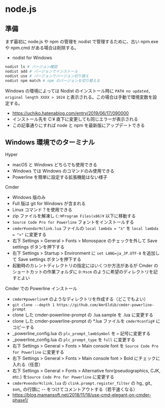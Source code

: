 # node.js

## 準備

まず最初に node.js や npm の管理を nodist で管理するために、古い npm.exe や npm.cmd がある場合は削除する。

- nodist for Windows

```bash
nodist ls # バージョン確認
nodist add # バージョンでインストール
nodist use # バージョンでバージョン切り替え
nodist npm match # npm のバージョンを切り替える
```

Windows の環境によっては Nodist のインストール時に `PATH no updated, original length XXXX > 1024` と表示される。この場合は手動で環境変数を設定する。

- <https://uchiko.hatenablog.com/entry/2019/06/17/090000>
- インストール先を C:¥ 直下に変更しても同じエラーが表示される
- この記事通りにすれば node と npm を最新版にアップデートできる

## Windows 環境でのターミナル

Hyper

- macOS と Windows どちらでも使用できる
- Windows では Windows のコマンドのみ使用できる
- Powerline を簡単に設定する拡張機能はない様子

Cmder

- Windows 版のみ
- Full 版は git for Windows が含まれる
- Linux コマンド？を使用できる
- zip ファイルを解凍し `C:¥Program Files(x86)¥` 以下に移動する
- `Source Code Pro for Powerline` フォントをインストールする
- `cmder¥vendor¥clink.lua` ファイルの `local lambda = "λ"` を `local lambda = ">"` に変更する
- 右下 Settings > General > Fonts > Monospace のチェックを外して Save settings ボタンを押下する
- 右下 Settings > Startup > Environment に `set LANG=ja_JP.UTF-8` を追加して Save settings ボタンを押下する
- 起動時のカレントディレクトリの指定にはいくつか方法があるが Cmder のショートカットの作業フォルダに `D:¥scm` のように希望のディレクトリを記すとよい

Cmder での Powerline インストール

- `cmder¥powerline¥` のようなディレクトリを作成する（どこでもよい）
- `git clone --depth 1 https://github.com/AmrEldib/cmder-powerline-prompt`
- clone した cmder-powerline-prompt の .lua.sample を .lua に変更する
- clone した cmder-powerline-prompt の *.lua ファイルを `cmder¥config¥` にコピーする
- _powerline_config.lua の `plc_prompt_lambSymbol` を `>` 記号に変更する
- _powerline_config.lua の `plc_prompt_type` を `full` に変更する
- 右下 Settings > General > Fonts > Main console font を `Source Code Pro for Powerline` に変更する
- 右下 Settings > General > Fonts > Main console font > Bold にチェックに入れる（任意）
- 右下 Settings > General > Fonts > Alternative fonr(pseudographics, CJK, etc.) を`Source Code Pro for Powerline` に変更する
- `cmder¥vendor¥clink.lua` の `clink.prompt.register_filter` の hg_ git_ svn_ の行頭に -- をつけてコメントアウトする（若干速くなる）
- <https://blog.mamansoft.net/2018/11/18/use-cmd-elegant-on-cmder-phase1/>
